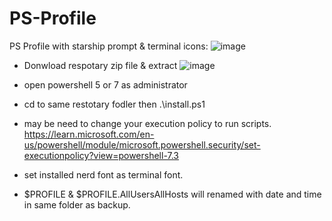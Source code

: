 # PS-Profile
PS Profile with starship prompt & terminal icons:
![image](https://user-images.githubusercontent.com/90580037/205481207-c775caad-dfa4-427f-89b7-7522a0a25c01.png)

- Donwload respotary zip file & extract 
![image](https://user-images.githubusercontent.com/90580037/205481244-f6193858-63ed-422d-b18b-fd52cab4297c.png)

- open powershell 5 or 7 as administrator 
- cd to same restotary fodler then .\install.ps1
- may be need to change your execution policy to run scripts.
  https://learn.microsoft.com/en-us/powershell/module/microsoft.powershell.security/set-executionpolicy?view=powershell-7.3
- set installed nerd font as terminal font.
- $PROFILE & $PROFILE.AllUsersAllHosts will renamed with date and time in same folder as backup.
